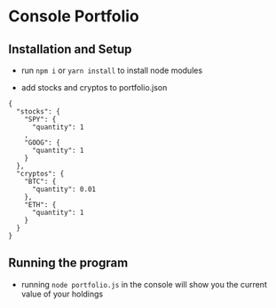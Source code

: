# Console Portfolio

## Installation and Setup

- run `npm i` or `yarn install` to install node modules

- add stocks and cryptos to portfolio.json
```
{
  "stocks": {
    "SPY": {
      "quantity": 1
    ,
    "GOOG": {
      "quantity": 1
    }
  },
  "cryptos": {
    "BTC": {
      "quantity": 0.01
    },
    "ETH": {
      "quantity": 1
    }
  }
}

```

## Running the program

- running `node portfolio.js` in the console will show you the current value of your holdings
